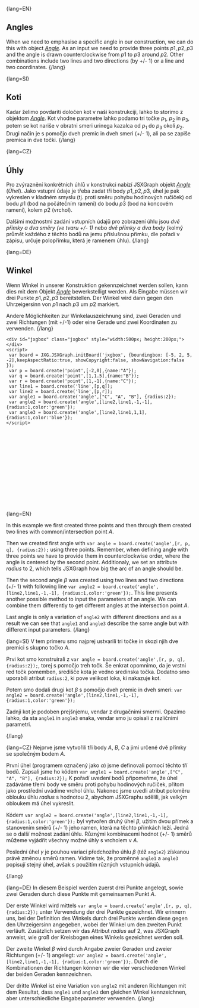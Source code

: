 {lang=EN}
## Angles

When we need to emphasise a specific angle in our construction, we can do this with object [_Angle_](https://jsxgraph.org/docs/symbols/Angle.html).
As an input we need to provide three points $p1, p2, p3$ and the angle is drawn counterclockwise from $p1$ to $p3$ around $p2$.
Other combinations include two lines and two directions (by +/- 1) or a line and two coordinates.
{/lang}

{lang=SI}
## Koti

Kadar želimo povdariti določen kot v naši konstrukciji, lahko to storimo z objektom [_Angle_](https://jsxgraph.org/docs/symbols/Angle.html). Kot vhodne parametre
lahko podamo tri točke $p_1$, $p_2$ in $p_3$, potem se kot nariše v obratni smeri urinega kazalca od $p_1$ do $p_3$ okoli $p_2$. Drugi način je s pomočjo dveh premic
in dveh smeri (+/- 1), ali pa se zapiše premica in dve točki. 
{/lang}

{lang=CZ}
## Úhly

Pro zvýraznění konkrétních úhlů v konstrukci nabízí JSXGraph objekt [_Angle_](https://jsxgraph.org/docs/symbols/Angle.html) (*Úhel*).
Jako vstupní údaje je třeba zadat tři body $p1, p2, p3$, úhel je pak vykreslen v kladném smyslu (tj. proti směru pohybu hodinových ručiček)
od bodu $p1$ (bod na počátečním rameni) do bodu $p3$ (bod na koncovém rameni), kolem $p2$ (vrchol).

Dalšími možnostmi zadání vstupních údajů pro zobrazení úhlu jsou *dvě přímky a dva směry (ve tvaru +/- 1)* nebo *dvě přímky a dva body*
(kolmý průmět každého z těchto bodů na jemu příslušnou přímku, dle pořadí v zápisu, určuje polopřímku, která je ramenem úhlu).
{/lang}

{lang=DE}
## Winkel

Wenn Winkel in unserer Konstruktion gekennzeichnet werden sollen, kann dies mit dem Objekt
[_Angle_](https://jsxgraph.org/docs/symbols/Angle.html) bewerkstelligt werden.
Als Eingabe müssen wir drei Punkte $p1, p2, p3$ bereitstellen. Der Winkel wird dann gegen den Uhrzeigersinn
von $p1$ nach $p3$ um $p2$ markiert.

Andere Möglichkeiten zur Winkelauszeichnung sind, zwei Geraden und zwei Richtungen (mit +/-1) oder eine Gerade und zwei Koordinaten zu verwenden.
{/lang}

```JS
<div id="jxgbox" class="jxgbox" style="width:500px; height:200px;"></div>
<script>
 var board = JXG.JSXGraph.initBoard('jxgbox', {boundingbox: [-5, 2, 5, -2],keepAspectRatio:true, showCopyright:false, showNavigation:false });
 var p = board.create('point',[-2,0],{name:"A"});
 var q = board.create('point',[1,1.5],{name:"B"});
 var r = board.create('point',[1,-1],{name:"C"});
 var line1 = board.create('line',[p,q]);
 var line2 = board.create('line',[p,r]);
 var angle1 = board.create('angle',["C", "A", "B"], {radius:2});
 var angle2 = board.create('angle',[line2,line1,-1,-1], {radius:1,color:'green'});
 var angle3 = board.create('angle',[line2,line1,1,1], {radius:1,color:'blue'});
</script>
```

<div id="jxgbox" class="jxgbox" style="width:500px; height:200px;"></div>
<script>
 var board = JXG.JSXGraph.initBoard('jxgbox', {boundingbox: [-5, 2, 5, -2],keepAspectRatio:true, showCopyright:false, showNavigation:false });
 var p = board.create('point',[-2,0],{name:"A", fixed:true});
 var q = board.create('point',[1,1.5],{name:"B"});
 var r = board.create('point',[1,-1],{name:"C"});
 var line1 = board.create('line',[p,q]);
 var line2 = board.create('line',[p,r]);
 var angle1 = board.create('angle',["C", "A", "B"], {radius:2});
 var angle2 = board.create('angle',[line2,line1,-1,-1], {radius:1,color:'green'});
 var angle3 = board.create('angle',[line2,line1,1,1], {radius:1,color:'blue'});
</script>

{lang=EN}

In this example we first created three points and then through them created two lines with common/intersection point $A$.

Then we created first angle with `var angle = board.create('angle',[r, p, q], {radius:2});` using three points. Remember,
when defining angle with three points we have to provide them in counterclockwise order, where the angle is centered by the second point. Additionaly, we set an attribute
_radius_ to $2$, which tells JSXGraph how big the arc of an angle should be.

Then the second angle $\beta$ was created using two lines and two directions (+/- 1) with following line
`var angle2 = board.create('angle',[line2,line1,-1,-1], {radius:1,color:'green'});`. This line presents another possible
method to input the parameters of an angle. We can combine them differently to get different angles at the intersection point $A$.

Last angle is only a variation of `angle2` with different directions and as a result we can see that `angle1` and `angle3`
describe the same angle but with different input parameters.
{/lang}

{lang=SI}
V tem primeru smo najprej ustvarili tri točke in skozi njih dve premici s skupno točko $A$. 

Prvi kot smo konstruirali z `var angle = board.create('angle',[r, p, q], {radius:2});`, torej s pomočjo treh točk. Še enkrat opomnimo, da je vrstni red točk
pomemben, središče kota je vedno sredinska točka. Dodatno smo uporabili atribut `radius:2`, ki pove velikost loka, ki nakazuje kot.

Potem smo dodali drugi kot $\beta$ s pomočjo dveh premic in dveh smeri: `var angle2 = board.create('angle',[line2,line1,-1,-1], {radius:1,color:'green'});`

Zadnji kot je podoben prejšnjemu, vendar z drugačnimi smermi. Opazimo lahko, da sta `angle1` in `angle3` enaka, vendar smo ju opisali z različnimi parametri.

{/lang}

{lang=CZ}
Nejprve jsme vytvořili tři body *A*, *B*, *C* a jimi určené dvě přímky se společným bodem $A$. 

První úhel (programem označený jako $\alpha$) jsme definovali pomocí těchto tří bodů. Zapsali jsme ho kódem  `var angle1 = board.create('angle',["C", "A", "B"], {radius:2});`
K pořadí uvedení bodů připomeňme, že úhel zadáváme třemi body ve směru proti pohybu hodinových ručiček, 
přitom jako prostřední uvádíme vrchol úhlu. Nakonec jsme uvedli atribut poloměru oblouku úhlu _radius_ s&nbsp;hodnotou $2$,
abychom JSXGraphu sdělili, jak velkým obloukem má úhel vykreslit. 

Kódem `var angle2 = board.create('angle',[line2,line1,-1,-1], {radius:1,color:'green'});` byl vytvořen druhý úhel $\beta$, 
užitím dvou přímek a stanovením směrů (+/- 1) jeho ramen, která na těchto přímkách leží. 
Jedná se o další možnost zadání úhlu. Různými kombinacemi hodnot (+/- 1) směrů můžeme vyjádřit všechny možné 
úhly s vrcholem v&nbsp;$A$.

Poslední úhel $\gamma$ je pouhou variací předchozího úhlu $\beta$ (též `angle2`) získanou právě změnou směrů ramen. Vidíme tak,
že proměnné `angle1` a `angle3` popisují stejný úhel, avšak s použitím různých vstupních údajů.

{/lang}

{lang=DE}
In diesem Beispiel werden zuerst drei Punkte angelegt, sowie zwei Geraden durch diese Punkte mit gemeinsamen Punkt $A$.

Der erste Winkel wird mittels
`var angle = board.create('angle',[r, p, q], {radius:2});` unter Verwendung der drei Punkte gezeichnet.
Wir erinnern uns, bei der Definition des Winkels durch drei Punkte werden diese gegen den Uhrzeigersinn angegeben, wobei der
Winkel um den zweiten Punkt verläuft.
Zusätzlich setzen wir das Attribut _radius_ auf $2$, was JSXGraph anweist, wie groß der Kreisbogen eines Winkels gezeichnet werden soll.

Der zweite Winkel $\beta$ wird durch Angabe zweier Geraden und zweier Richtungen (+/- 1) angelegt:
`var angle2 = board.create('angle',[line2,line1,-1,-1], {radius:1,color:'green'});`.
Durch die Kombinationen der Richtungen können wir die vier verschiedenen Winkel der beiden Geraden kennzeichnen.

Der dritte Winkel ist eine Variation von `angle2` mit anderen Richtungen mit dem Resultat, dass `angle1` und `angle3`
den gleichen Winkel kennzeichnen, aber unterschiedliche Eingabeparameter verwenden.
{/lang}
